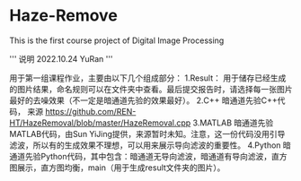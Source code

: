 # Haze-Remove
This is the first course project of Digital Image Processing

'''
说明
2022.10.24 YuRan
'''

用于第一组课程作业，主要由以下几个组成部分：
1.Result：
用于储存已经生成的图片结果，命名规则可以在文件夹中查看。最后提交报告时，请选择每一张图片最好的去噪效果（不一定是暗通道先验的效果最好）。
2.C++
暗通道先验C++代码， 来源 https://github.com/REN-HT/HazeRemoval/blob/master/HazeRemoval.cpp
3.MATLAB
暗通道先验MATLAB代码，由Sun YiJing提供，来源暂时未知。注意，这一份代码没用引导滤波，所以有的生成效果不理想，可以用来展示导向滤波的重要性。
4.Python
暗通道先验Python代码，其中包含：暗通道无导向滤波，暗通道有导向滤波，直方图展示，直方图均衡，main（用于生成result文件夹的图片）。
